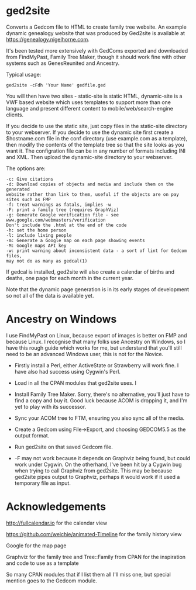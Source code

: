ged2site
========

Converts a Gedcom file to HTML to create family tree website.
An example dynamic genealogy website that was produced by Ged2site is available
at https://genealogy.nigelhorne.com.

It's been tested more extensively with GedComs exported and downloaded from
FindMyPast, Family Tree Maker, though it should work fine with other systems
such as GenesReunited and Ancestry.

Typical usage:

    ged2site -cFdh 'Your Name' gedfile.ged

You will then have two sites - static-site is static HTML,
dynamic-site is a VWF based website which uses templates to support more than one
language and present different content to mobile/web/search-engine clients.

If you decide to use the static site, just copy files in the static-site directory to your webserver.
If you decide to use the dynamic site first create a $hostname.com file in the
conf directory (use example.com as a template),
then modify the contents of the template tree so that the site looks as you
want it.
The configration file can be in any number of formats including INI and XML.
Then upload the dynamic-site directory to your webserver.

The options are:

    -c: Give citations
    -d: Download copies of objects and media and include them on the generated
	website rather than link to them, useful if the objects are on pay
	sites such as FMP
    -f: treat warnings as fatals, implies -w
    -F: print a family tree (requires GraphViz)
    -g: Generate Google verification file - see www.google.com/webmasters/verification
	Don't include the .html at the end of the code
    -h: set the home person
    -l: include living people
    -m: Generate a Google map on each page showing events
    -M: Google maps API key
    -w: print warning about inconsistent data - a sort of lint for Gedcom files,
	may not do as many as gedcal(1)

If gedcal is installed, ged2site will also create a calendar of births and
deaths, one page for each month in the current year.

Note that the dynamic page generation is in its early stages of development so
not all of the data is available yet.

Ancestry on Windows
===================

I use FindMyPast on Linux, because export of images is better on FMP and
because Linux.  I recognise that many folks use Ancestry on Windows, so I
have this rough guide which works for me, but understand that you'll still
need to be an advanced Windows user, this is not for the Novice.

* Firstly install a Perl, either ActiveState or Strawberry will work fine. I
have also had success using Cygwin's Perl.

* Load in all the CPAN modules that ged2site uses. I

* Install Family Tree Maker.  Sorry, there's no alternative, you'll just have
to find a copy and buy it.  Good luck because ACOM is dropping it, and I'm
yet to play with its successor.

* Sync your ACOM tree to FTM, ensuring you also sync all of the media.

* Create a Gedcom using File->Export, and choosing GEDCOM5.5 as the
output format.

* Run ged2site on that saved Gedcom file.

* -F may not work because it depends on Graphviz being found,
but could work under Cygwin. On the otherhand, I've been hit by a Cygwin bug
when trying to call Graphviz from ged2site.  This may be because ged2site
pipes output to Graphviz, perhaps it would work if it used a temporary file
as input.

Acknowledgements
================

http://fullcalendar.io for the calendar view

https://github.com/weichie/animated-Timeline for the family history view

Google for the map page

Graphviz for the family tree and Tree::Family from CPAN for the inspiration
	and code to use as a template

So many CPAN modules that if I list them all I'll miss one, but special mention
	goes to the Gedcom module.
